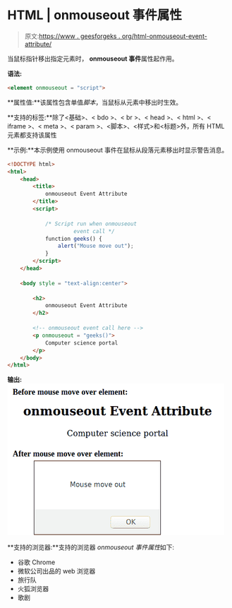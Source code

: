 # HTML | onmouseout 事件属性

> 原文:[https://www . geesforgeks . org/html-onmouseout-event-attribute/](https://www.geeksforgeeks.org/html-onmouseout-event-attribute/)

当鼠标指针移出指定元素时， **onmouseout 事件**属性起作用。

**语法:**

```html
<element onmouseout = "script">
```

**属性值:**该属性包含单值*脚本*，当鼠标从元素中移出时生效。

**支持的标签:**除了<基础>、< bdo >、< br >、< head >、< html >、< iframe >、< meta >、< param >、<脚本>、<样式>和<标题>外，所有 HTML 元素都支持该属性

**示例:**本示例使用 onmouseout 事件在鼠标从段落元素移出时显示警告消息。

```html
<!DOCTYPE html> 
<html> 
    <head> 
        <title>
            onmouseout Event Attribute
        </title> 
        <script> 

            /* Script run when onmouseout 
                     event call */
            function geeks() { 
                alert("Mouse move out"); 
            } 
        </script> 
    </head> 

    <body style = "text-align:center"> 

        <h2>
            onmouseout Event Attribute
        </h2> 

        <!-- onmouseout event call here -->
        <p onmouseout = "geeks()">
            Computer science portal
        </p> 
    </body> 
</html>                    
```

**输出:**
![Onmouseout even output](img/1b3eb4ee95f98b1afacfa689a6c22e41.png)

**支持的浏览器:**支持的浏览器 *onmouseout 事件属性*如下:

*   谷歌 Chrome
*   微软公司出品的 web 浏览器
*   旅行队
*   火狐浏览器
*   歌剧